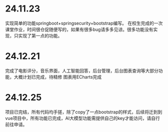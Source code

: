 # 24.11.23
实现简单的功能springboot+springsecurity+bootstrap编写。
在校生完成的一次课堂作业，时间很仓促随便写的，如果有很多bug请多多见谅。很多功能没有实现，只实现了第一点的功能。

# 24.12.21
完成了电影评分，音乐界面，人工智能回答，后台管理，后台图表查询等大部分功能，大概计划已完成，待精修
图表用ECharts完成

# 24.12.25
项目已完结，所有代码均手搓，除了copy了一点bootstrap的样式，后续将迁到到vue项目中，所有功能已完成，AI大模型功能需提供自己的key才能访问，请自行前往申请。
